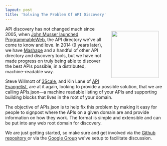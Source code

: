 ```yaml
---
layout: post
title: 'Solving The Problem Of API Discovery'
---
```

<p><img style="padding: 15px;" src="https://s3.amazonaws.com/kinlane-productions/bw-icons/bw-api-discovery.png" alt="" width="150" align="right" /></p>
<p>API discovery has not changed much since 2005, when <a href="http://apievangelist.com/2012/12/30/history-of-apis--programmableweb/">John Musser launched ProgrammableWeb</a>, the API directory we've all come to know and love. In 2014 (9 years later), we have <a href="https://www.mashape.com/">Mashape</a> and a handful of other API directory and discovery tools, but we have not made progress on truly being able to discover the best APIs possible, in a distributed, machine-readable way.</p>
<p>Steve Willmott of <a title="3Scale" href="http://3scale.net">3Scale</a>, and Kin Lane of <a href="http://apievangelist.com">API Evangelist</a>, are at it again, looking to provide a possible solution, that we are calling APIs.json&mdash;a machine readable listing of your APIs and supporting building blocks that lives in the root of your domain.</p>
<p>The objective of APIs.json is to help fix this problem by making it easy for people to signpost where the APIs on a given domain are and provide information on how they work. The format is simple and extensible and can be put into any web root domain for discovery.</p>
<p>We are just getting started, so make sure and get involved via the <a href="https://github.com/api-commons/api-json">Github repository </a>or via the <a href="https://groups.google.com/forum/#!forum/apisjson">Google Group</a> we've setup to facilitate discussion.</p>